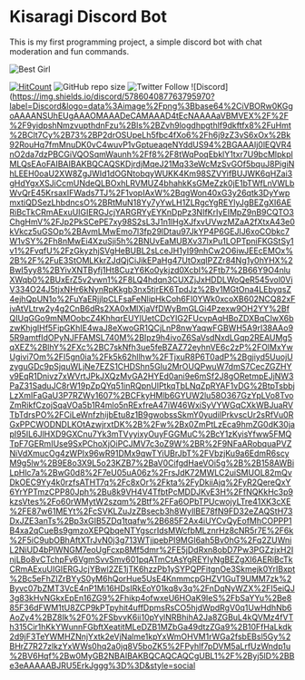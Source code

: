 # Kisaragi Discord Bot
This is my first programming project, a simple discord bot with chat moderation and fun commands. 

![Best Girl](https://encrypted-tbn0.gstatic.com/images?q=tbn:ANd9GcQOYUG9u3l8feN4qP9O7yuGfFxCBVGJSaLC_zstsh3vwknFIoqf)

[![HitCount](http://hits.dwyl.io/tenpi/kisaragi.svg)](http://hits.dwyl.io/tenpi/kisaragi)
![GitHub repo size](https://img.shields.io/github/repo-size/tenpi/kisaragi)
![Twitter Follow](https://img.shields.io/twitter/follow/tenpimusic?label=Follow&style=social)
![Discord](https://img.shields.io/discord/578604087763795970?label=Discord&logo=data%3Aimage%2Fpng%3Bbase64%2CiVBORw0KGgoAAAANSUhEUgAAAOMAAADeCAMAAAD4tEcNAAAAaVBMVEX%2F%2F%2F9yidpshNmzvupthdnFzu%2Bls%2BZvh9logdhpgthlf9dkftfx8%2FuHmt%2BClt7Cy%2B73%2BP2drOSUpeLh5fbc4fXo6%2Fh6j9zZ3vS6xOx%2Bk92RouHq7fmMnuDK0vC4wuvP1vGptueaqeNYddUS94%2BGAAAIj0lEQVR4nO2da7dzPBCGiVQOSqmWaunh%2Ff8%2F8tWqPoqEbklY1txr7U9bcMlpkplMLQsEAoFAIBAIBAKBQCAQSKDjrdjMqeJ21Mq33eWcMzSvGOf5bquJ8PigiNhLEEH0oaU2XW8ZgJWId1dOGNtobqyWUKK4Km98SZVYifBUJWK6qHZai3gHdYgxXSJiCcmUNdeQLBOxhLRVMUZ4bhahkKsGMeZzk0jE1bTWfLnVWLbWvQrE45KrsaxIFWads7TJ%2F1vopIAxW%2BqgWon40xG3y26qtk3DyYwpmxtiQDSezLhbdncsO%2BRtMuN18Yy7yYwLH1ZLRgcYgREYlyJgBEZgXI6AERiBcTkCRmAExuUIGIERGJcjYARGRYyEYKnDpPz3NIfKrIyEIMpZ9nB9CQTO3ChgHmV%2FJp2PkSCePE7xy98S2sL3J1n1lHgXJfxvUVwzMZaA2fXtxA43e0kVkcz5uGSOp%2BAvmLMwEmo7l3fp29lDtau97JkYP4P6GEJlJ6xoCObkc7W1vSY%2Fh8nMwEi4XzuSji5h%2BNUvEaMUBXv37lxPu1LOPTpniFKGStSy1v1%2FvqfU%2FzGkyzhjSVgHeBUBL2sLceJH1yI99nhCw2O6iwJEEcEMOx%2B%2F%2FuE3StOMLKkrZJdQjCiJikEPaHg47UtOxqIPZZr84Ng1y0hYHX%2BwI5yy8%2BYivXNTByfj1Ht8CuzY6Ko0ykjzd0XcbI%2Ftb7%2B66Y9O4nluXWqb0%2BUxErZ5v2vwn1%2F8LQ4hdqn3CUXZjJxHDDLWoQeR545vol0ViV334O24J5tjxNHr6kNynRpKkgb3nx5tjrEK6TpdJz%2Bv1MGtOna4LEbyqsZ4ejhQpUN1o%2FuYaERjjIpCLFsaFeNlipHkCoh6FI0YWk0xcoXB602NCQ82xFivAtVLtrw2y4g2CnB6dRs2XA0xMlXjaVfDWyBmGLGi4Pzexw9OH2YY%2BfQIUqGGo9mNMOobcZ4KhhqrEUYlUetCDcYIG2FUcvpAqHBoZDXBqCIwX6bzwKhjglHf5FipGKhIE4waJ8eXwoGR1QCjLnP8nwYaqwFGBWH5A9rI38AAo95R9amtfIdOPyNJFFAMSL740M%2BIpz9h4ivoZ6SaVsdNxdLGqp2REAUMg5qXEZ%2BlhY%2FXc%2BC7skNfh3ue5feBZAZ72eyhnVE6c2zP%2FOlMxYwUgivi7Om%2FI5gn0ia%2Fk5k62hllhw%2FTjxuR8P6T0adP%2Bgjiyd5UuojUzyguGDc9pSjquWLjNe7EZS1CHDShn5GIu2MrOUQPwuW7dmS7CecZGZHYv9EqR1Dnivz7xWVrtJPkJXQzMvGA2HYEd0ani9e6mSf2J8gORetmpEJjNW3PaZ31SaduJC8rW19pZpQYq51inRQpnUlPtkqTbLNqZpRYAF1vDG%2BtpTsbbjLzXmIFaGaU3P7RZWy1607%2BCFkyHMlb6GYUW2lu58O367GzYpLVo8TvoZmRikfCzojSqaVOa5b1R4mlo5nRExfreA47iW46WxiSyVYWGqCXkWBJuaRVTbTdrsPO%2FCiLeWnfzhijbEtu8z1B9gwobssSkmY0yudilPrkvscUr2sRfVu0RGxPPCWODNDLKOtAzwjrxtDK%2B%2Fw%2Bx0ZmPtLzEca9hmZG0dK30japI95IL6JlHXD9GXCnu7Yk3mTVyyixyOuyFGGMuC%2BcY1zKyisYfww5FMQTpF7GERmIUse9SxPChoXjOiPCJMV7c3oZ9W%2BR%2F9NFaARobquaPVZNiVdXmucOg4zWPIx96wR91DMx9qwTYiUBrJbT%2FVbzjKu9a6EdmR6scyM9g5lw%2B9E8o3X9L5o23KZB7%2BaV0CifgdHaeVOi5g%2B%2B158AWBiLpHlc7a%2BwG0d8%2F7eU05uA06z%2FrsJdK72MWLC2uiSMUOL82mQvDkOEC9Yy4k0rzfsATHT7q%2Fc8xOr%2Fkta%2FyDkiiAjq%2FyR2QereQxY6YrYPTmzCPP80Jph%2Bu8k9VH4V4TfbtPcMDDJKvE3H%2FfNQKkHc3p9kzsVtes%2Fo60rWMytW2szqm%2Btf%2FFa6OPbTPUcwojyLTre41XK3cXE%2FE87w61MEYt%2FcSVKLZuJzZBsecb3h8WyIlBE78fN9FD32eZAQStH73DxJZE3anTs%2Bp3xGIB5ZDq1tqafw%2B685F2Ax4iUYCvQyEofMhCOPPP1B4xa2qCueBs9gmzoXEPQbqeNTYgscrIdsMWcfbMLznrHz8cNR5r7E%2F6k%2F5iC9ubOBhAftXTrJvN0j3g713WTjjpebPI9MGI6ah5Bv0hG%2Fq2ZUWniL2NiUD4bPlWNGM7eoUgFcxp8Mf5dmr%2FE5jDdRxn8obD7Pw3PGZzjxH2InjLBo8vCTchpFv6VgmSvvSmv601pqATmCtAsYgREYlyNgBEZgXI6AERiBcTkCRmAExuUIGIERGJcjYBwl2ZE1jTK6hzzPb1ySYPQPFitgnOe3Skmejk0YrIBxpt%2Bc5eFhZIZrBYyS0yM6hQorHue5UsE4KnmmcpGHZV1GuT9UMM7zk%2Byvc07bZMT3VcE4nP1Mi16HDsIRkEoY01kq8v3q%2FnDqNyWZX%2FI5eiQJ3g83kHvNGkxEpEn16ZG9%2Fhikp4ofwxeU6HOaK9IeS%2FbSaYYu%2Be885F36dFWM1tU8ZCP9kPTpyhit4uffDpmsRsCO5hjdWpdRgV0q1UwHdhNb6AoZy4%2BZ8Ik%2F0%2FSbvvK6ii10pYylNRBhihA2Ja8ZGBuL4kQVMz4fVTh315Cir1hKkYWunnFGbftXeatitMLeDZB1MZbGa49dtzZGa9%2B10FfHaLkdk2d9jF3TeYWMHZNnjYxtk2eVjNalme1kpYxWmOHVM1rWGa2fsbEBsl5Gy%2BHrZ7R27zlkzYxWWs0hq2a0jq8V5boZK5%2FPyhlf7pDVM5aLrfUzWndp1u%2BV6Hqf%2Bw0MyGB2NBAIBAKBQCAQCAQCgUBL1%2F%2Byj5lD%2BBe3eAAAAABJRU5ErkJggg%3D%3D&style=social
